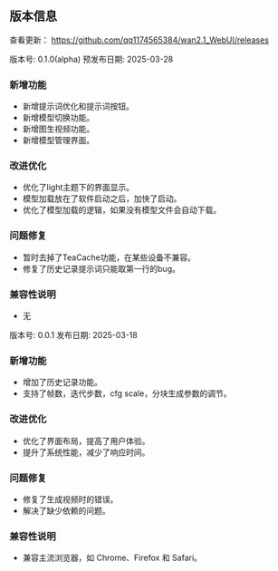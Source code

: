 ## 版本信息
查看更新：
https://github.com/qq1174565384/wan2.1_WebUI/releases

版本号: 0.1.0(alpha)
预发布日期: 2025-03-28

### 新增功能
- 新增提示词优化和提示词按钮。
- 新增模型切换功能。
- 新增图生视频功能。
- 新增模型管理界面。

### 改进优化
- 优化了light主题下的界面显示。
- 模型加载放在了软件启动之后，加快了启动。
- 优化了模型加载的逻辑，如果没有模型文件会自动下载。

### 问题修复
- 暂时去掉了TeaCache功能，在某些设备不兼容。
- 修复了历史记录提示词只能取第一行的bug。

### 兼容性说明
- 无


版本号: 0.0.1
发布日期: 2025-03-18

### 新增功能
- 增加了历史记录功能。
- 支持了帧数，迭代步数，cfg scale，分块生成参数的调节。

### 改进优化
- 优化了界面布局，提高了用户体验。
- 提升了系统性能，减少了响应时间。

### 问题修复
- 修复了生成视频时的错误。
- 解决了缺少依赖的问题。

### 兼容性说明
- 兼容主流浏览器，如 Chrome、Firefox 和 Safari。